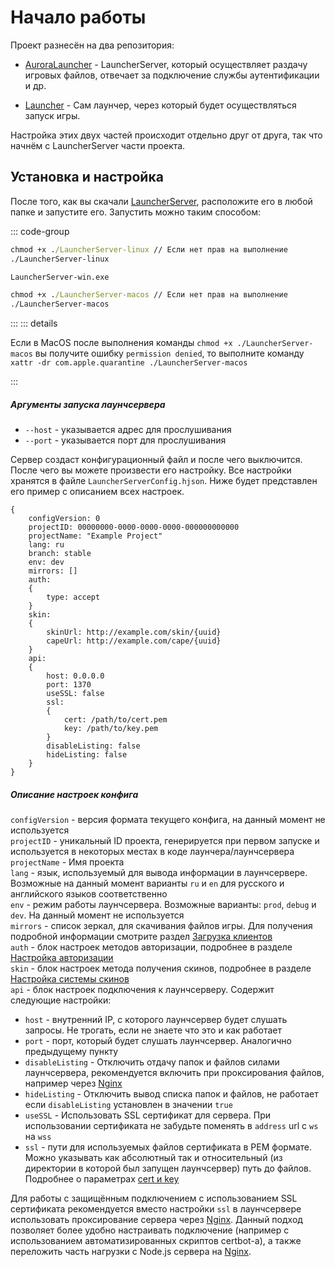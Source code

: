 # Начало работы

Проект разнесён на два репозитория:

- [AuroraLauncher](https://github.com/AuroraTeam/AuroraLauncher) - LauncherServer, который осуществляет раздачу игровых файлов, отвечает за подключение службы аутентификации и др.

- [Launcher](https://github.com/AuroraTeam/Launcher) - Сам лаунчер, через который будет осуществляться запуск игры.

Настройка этих двух частей происходит отдельно друг от друга, так что начнём с LauncherServer части проекта.

## Установка и настройка

После того, как вы скачали [LauncherServer](https://github.com/AuroraTeam/AuroraLauncher/releases), расположите его в любой папке и запустите его.
Запустить можно таким способом:

::: code-group

```cmd [Linux]
chmod +x ./LauncherServer-linux // Если нет прав на выполнение
./LauncherServer-linux
```

```cmd [Windows]
LauncherServer-win.exe
```

```cmd [MacOS]
chmod +x ./LauncherServer-macos // Если нет прав на выполнение
./LauncherServer-macos
```

:::
::: details

Если в MacOS после выполнения команды `chmod +x ./LauncherServer-macos` вы получите ошибку `permission denied`, то выполните команду `xattr -dr com.apple.quarantine ./LauncherServer-macos`

:::


##### Аргументы запуска лаунчсервера

- `--host` - указывается адрес для прослушивания
- `--port` - указывается порт для прослушивания

Сервер создаст конфигурационный файл и после чего выключится.
После чего вы можете произвести его настройку.
Все настройки хранятся в файле `LauncherServerConfig.hjson`.
Ниже будет представлен его пример с описанием всех настроек.

```hjson
{
    configVersion: 0
    projectID: 00000000-0000-0000-0000-000000000000
    projectName: "Example Project"
    lang: ru
    branch: stable
    env: dev
    mirrors: []
    auth:
    {
        type: accept
    }
    skin:
    {
        skinUrl: http://example.com/skin/{uuid}
        capeUrl: http://example.com/cape/{uuid}
    }
    api:
    {
        host: 0.0.0.0
        port: 1370
        useSSL: false
        ssl:
        {
            cert: /path/to/cert.pem
            key: /path/to/key.pem
        }
        disableListing: false
        hideListing: false
    }
}

```

##### Описание настроек конфига

`configVersion` - версия формата текущего конфига, на данный момент не используется  
`projectID` - уникальный ID проекта, генерируется при первом запуске и используется в некоторых местах в коде лаунчера/лаунчсервера  
`projectName` - Имя проекта  
`lang` - язык, используемый для вывода информации в лаунчсервере. Возможные на данный момент варианты `ru` и `en` для русского и английского языков соответственно  
`env` - режим работы лаунчсервера. Возможные варианты: `prod`, `debug` и `dev`. На данный момент не используется  
`mirrors` - список зеркал, для скачивания файлов игры. Для получения подробной информации смотрите раздел [Загрузка клиентов](clients.md)  
`auth` - блок настроек методов авторизации, подробнее в разделе [Настройка авторизации](auth.md)  
`skin` - блок настроек метода получения скинов, подробнее в разделе [Настройка системы скинов](system-skin.md)  
`api` - блок настроек подключения к лаунчсерверу. Содержит следующие настройки:

- `host` - внутренний IP, с которого лаунчсервер будет слушать запросы. Не трогать, если не знаете что это и как работает
- `port` - порт, который будет слушать лаунчсервер. Аналогично предыдущему пункту
- `disableListing` - Отключить отдачу папок и файлов силами лаунчсервера, рекомендуется включить при проксирования файлов, например через [Nginx](nginx.md)
- `hideListing` - Отключить вывод списка папок и файлов, не работает если `disableListing` установлен в значении `true`
- `useSSL` - Использовать SSL сертификат для сервера. При использовании сертификата не забудьте поменять в `address` url с `ws` на `wss`
- `ssl` - пути для используемых файлов сертификата в PEM формате. Можно указывать как абсолютный так и относительный (из директории в которой был запущен лаунчсервер) путь до файлов. Подробнее о параметрах [cert и key](https://nodejs.org/api/tls.html#tls_tls_createsecurecontext_options)

Для работы с защищённым подключением с использованием SSL сертификата рекомендуется вместо настройки `ssl` в лаунчсервере использовать проксирование сервера через [Nginx](nginx.md). Данный подход позволяет более удобно настраивать подключение (например с использованием автоматизированных скриптов certbot-a), а также переложить часть нагрузки с Node.js сервера на [Nginx](nginx.md).
